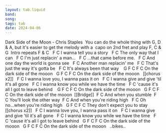 ```yaml
---
layout: tab.liquid
band:
song:
tags: tab
date: 2024-04-06
---
```

Dark Side of the Moon - Chris Staples  You can do the whole thing with G, D &amp; A, but it's easier to get the melody with a  capo on 2nd fret and play F, C &amp; G  Intro repeats F &amp; C          F            C I wanna tell you a story          F            C The only way that I can          F            C I'm just replacin' a man...          F            C ...that came before me.                   F            C And one day the world is gonna see          F            C Another man replacin' me                   F            C That's just the way it's gotta be               F         C It's always been that way       G         F          C F C On the dark side of the mooon      G         F          C F C On the dark side of the mooon   [[chorus  x2]]           F                  C I wanna love you, I wanna pass it on           F                  C I wanna give and give 'til it's all gone           F                  C I wanna know you while we have the time                F            C 'cause it's all I got to leave behind       G         F          C F C On the dark side of the mooon      G         F          C F C On the dark side of the mooon  [[Bridge]]  F              C And when you stumble  F                C You'll look the other way  F                C And when you're riding high     F                 C Oh no...when you're riding high       G          F         C F C They don't expect you to stay    [[chorus  x2]]           F                  C I wanna love you, I wanna pass it on           F                  C I wanna give and give 'til it's all gone           F                  C I wanna know you while we have the time                F            C 'cause it's all I got to leave behind      G         F          C F C On the dark side of the mooon      G         F          C F C On the dark side of the mooon   ..bikes..

